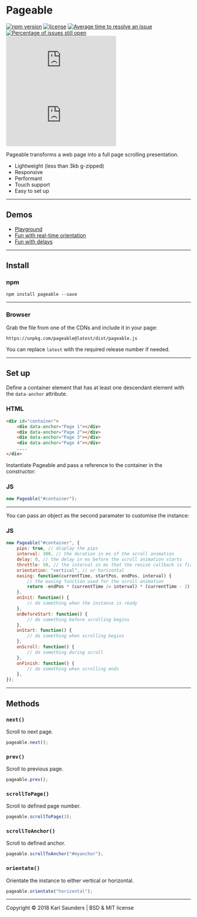 # Pageable
[![npm version](https://badge.fury.io/js/pageable.svg)](https://badge.fury.io/js/pageable) [![license](https://img.shields.io/github/license/mashape/apistatus.svg)](https://github.com/Mobius1/Pageable/blob/master/LICENSE) [![Average time to resolve an issue](http://isitmaintained.com/badge/resolution/Mobius1/Pageable.svg)](http://isitmaintained.com/project/Mobius1/Pageable "Average time to resolve an issue") [![Percentage of issues still open](http://isitmaintained.com/badge/open/Mobius1/Pageable.svg)](http://isitmaintained.com/project/Mobius1/Pageable "Percentage of issues still open") ![](http://img.badgesize.io/Mobius1/Pageable/master/dist/pageable.js) ![](http://img.badgesize.io/Mobius1/Pageable/master/dist/pageable.js?compression=gzip&label=gzipped)

Pageable transforms a web page into a full page scrolling presentation.

  - Lightweight (less than 3kb g-zipped)
  - Responsive
  - Performant
  - Touch support
  - Easy to set up

---

## Demos
  - [Playground](https://codepen.io/Mobius1/debug/mGBXPw/)
  - [Fun with real-time orientation](https://mobius1.github.io/Pageable/orientate.html)
  - [Fun with delays](https://mobius1.github.io/Pageable/delay.html)

---

## Install

### npm
```
npm install pageable --save
```

---

### Browser

Grab the file from one of the CDNs and include it in your page:

```
https://unpkg.com/pageable@latest/dist/pageable.js
```

You can replace `latest` with the required release number if needed.

---

## Set up

Define a container element that has at least one descendant element with the `data-anchor` attribute.
### HTML
```html
<div id="container">
    <div data-anchor="Page 1"></div>
    <div data-anchor="Page 2"></div>
    <div data-anchor="Page 3"></div>
    <div data-anchor="Page 4"></div>
    ....
</div>
```

Instantiate Pageable and pass a reference to the container in the constructor:
### JS
```javascript
new Pageable("#container");
```

---

You can pass an object as the second paramater to customise the instance:

### JS
```javascript
new Pageable("#container", {
    pips: true, // display the pips
    interval: 300, // the duration in ms of the scroll animation
    delay: 0, // the delay in ms before the scroll animation starts
    throttle: 50, // the interval in ms that the resize callback is fired
    orientation: "vertical", // or horizontal
    easing: function(currentTime, startPos, endPos, interval) {
    	// the easing function used for the scroll animation
    	return -endPos * (currentTime /= interval) * (currentTime - 2) + startPos;
    },
    onInit: function() {
    	// do something when the instance is ready
    },
    onBeforeStart: function() {
    	// do something before scrolling begins
    },
    onStart: function() {
    	// do something when scrolling begins
    },
    onScroll: function() {
    	// do something during scroll
    },
    onFinish: function() {
    	// do something when scrolling ends
    },
});
```
---
## Methods

### `next()`
Scroll to next page.
```javascript
pageable.next();
```

### `prev()`
Scroll to previous page.
```javascript
pageable.prev();
```

### `scrollToPage()`
Scroll to defined page number.
```javascript
pageable.scrollToPage(3);
```

### `scrollToAnchor()`
Scroll to defined anchor.
```javascript
pageable.scrollToAnchor("#myanchor");
```

### `orientate()`
Orientate the instance to either vertical or horizontal.
```javascript
pageable.orientate("horizontal");
```

---

Copyright © 2018 Karl Saunders | BSD & MIT license